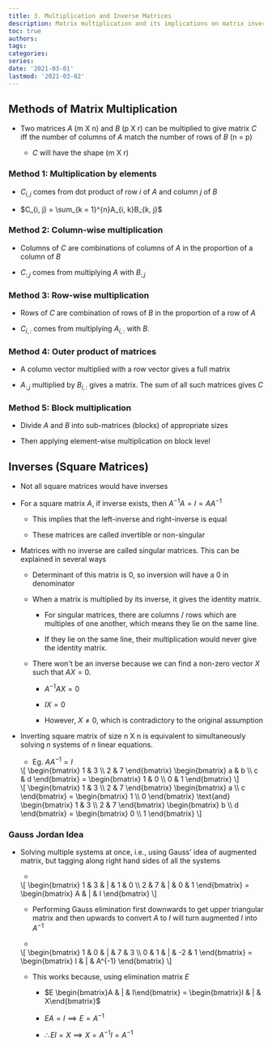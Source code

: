 ```yaml
---
title: 3. Multiplication and Inverse Matrices
description: Matrix multiplication and its implications on matrix inversion
toc: true
authors:
tags:
categories:
series:
date: '2021-03-01'
lastmod: '2021-03-02'
---
```


## Methods of Matrix Multiplication

- Two matrices $A$ (m X n) and $B$ (p X r) can be multiplied to give matrix $C$ iff the number of columns of $A$ match the number of rows of $B$ (n = p)

    - $C$ will have the shape (m X r)

### Method 1: Multiplication by elements

- $C_{i, j}$ comes from dot product of row $i$ of $A$ and column $j$ of $B$

- $C_{i, j} = \sum_{k = 1}^{n}A_{i, k}B_{k, j}$

### Method 2: Column-wise multiplication

- Columns of $C$ are combinations of columns of $A$ in the proportion of a column of $B$

- $C_{:, j}$ comes from multiplying $A$ with $B_{:, j}$

### Method 3: Row-wise multiplication

- Rows of $C$ are combination of rows of $B$ in the proportion of a row of $A$

- $C_{i, :}$ comes from multiplying $A_{i, :}$ with $B$.

### Method 4: Outer product of matrices

- A column vector multiplied with a row vector gives a full matrix

- $A_{:, j}$ multiplied by $B_{i, :}$ gives a matrix. The sum of all such matrices gives $C$

### Method 5: Block multiplication

- Divide $A$ and $B$ into sub-matrices (blocks) of appropriate sizes

- Then applying element-wise multiplication on block level

## Inverses (Square Matrices)

- Not all square matrices would have inverses

- For a square matrix $A$, if inverse exists, then $A^{-1}A = I = AA^{-1}$

    - This implies that the left-inverse and right-inverse is equal

    - These matrices are called invertible or non-singular

- Matrices with no inverse are called singular matrices. This can be explained in several ways

    - Determinant of this matrix is 0, so inversion will have a 0 in denominator

    - When a matrix is multiplied by its inverse, it gives the identity matrix. 
    
        - For singular matrices, there are columns / rows which are multiples of one another, which means they lie on the same line. 
        
        - If they lie on the same line, their multiplication would never give the identity matrix.

    - There won't be an inverse because we can find a non-zero vector $X$ such that $AX = 0$.

        - $A^{-1}AX = 0$

        - $IX = 0$

        - However, $X \neq 0$, which is contradictory to the original assumption

- Inverting square matrix of size n X n is equivalent to simultaneously solving $n$ systems of $n$ linear equations. 

    - Eg. $AA^{-1} = I$
    <div>
    \[
        \begin{bmatrix}
        1 & 3 \\
        2 & 7
        \end{bmatrix}
        \begin{bmatrix}
        a & b \\
        c & d
        \end{bmatrix} = \begin{bmatrix}
        1 & 0 \\
        0 & 1
        \end{bmatrix}
    \]
    </div>
    <div>
    \[
        \begin{bmatrix}
        1 & 3 \\
        2 & 7
        \end{bmatrix}
        \begin{bmatrix}
        a \\ c
        \end{bmatrix} = \begin{bmatrix} 1 \\ 0 \end{bmatrix}
        \text{and}
        \begin{bmatrix}
        1 & 3 \\
        2 & 7
        \end{bmatrix}
        \begin{bmatrix}
        b \\ d
        \end{bmatrix} = \begin{bmatrix} 0 \\ 1 \end{bmatrix}
    \]
    </div>

### Gauss Jordan Idea

- Solving multiple systems at once, i.e., using Gauss' idea of augmented matrix, but tagging along right hand sides of all the systems

    - 
    <div>
    \[
        \begin{bmatrix}
        1 & 3 & | & 1 & 0 \\
        2 & 7 & | & 0 & 1
        \end{bmatrix} = \begin{bmatrix}
        A & | & I
        \end{bmatrix}
    \]
    </div>

    - Performing Gauss elimination first downwards to get upper triangular matrix and then upwards to convert $A$ to $I$ will turn augmented $I$ into $A^{-1}$

    - 
    <div>
    \[
        \begin{bmatrix}
        1 & 0 & | & 7 & 3 \\
        0 & 1 & | & -2 & 1
        \end{bmatrix} = \begin{bmatrix}
        I & | & A^{-1}
        \end{bmatrix}
    \]
    </div>

    - This works because, using elimination matrix $E$

        - $E \begin{bmatrix}A & | & I\end{bmatrix} = \begin{bmatrix}I & | & X\end{bmatrix}$

        - $EA = I \implies E = A^{-1}$

        - $\therefore EI = X \implies X = A^{-1}I = A^{-1}$